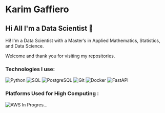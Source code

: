 # Karim Gaffiero

## Hi All I'm a Data Scientist 👋

Hi! I'm a Data Scientist with a Master’s in Applied Mathematics, Statistics, and Data Science.

Welcome and thank you for visiting my repositories.

### Technologies I use: 

![Python](https://img.shields.io/badge/-Python-000?&logo=Python)
![SQL](https://img.shields.io/badge/-SQL-000?&logo=MySQL)
![PostgreSQL](https://img.shields.io/badge/-PostgreSQL-000?&logo=PostgreSQL)
![Git](https://img.shields.io/badge/-Git-000?&logo=Git)
![Docker](https://img.shields.io/badge/-Docker-000?&logo=Docker)
![FastAPI](https://img.shields.io/badge/-FastAPI-000?&logo=FastAPI)


### Platforms Used for High Computing : 
![AWS](https://img.shields.io/badge/-AWS-000?&logo=AmazonAWS) In Progres...



